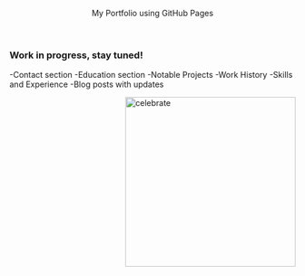 <header>

<!--
  <<< Author notes: Course header >>>
  Include a 1280×640 image, course title in sentence case, and a concise description in emphasis.
  In your repository settings: enable template repository, add your 1280×640 social image, auto delete head branches.
  Add your open source license, GitHub uses MIT license.
-->

My Portfolio using GitHub Pages

</header>

<!--
  <<< Author notes: Finish >>>
  Review what we learned, ask for feedback, provide next steps.
-->

### Work in progress, stay tuned!

-Contact section
-Education section
-Notable Projects
-Work History
-Skills and Experience
-Blog posts with updates

<img src=https://octodex.github.com/images/constructocat2.jpg alt=celebrate width=300 align=right>
